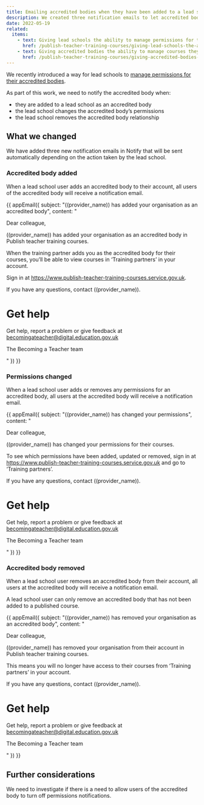 ```yaml
---
title: Emailing accredited bodies when they have been added to a lead school or their permissions have changed
description: We created three notification emails to let accredited bodies know about changes to permissions
date: 2022-05-19
related:
  items:
    - text: Giving lead schools the ability to manage permissions for their accredited bodies
      href: /publish-teacher-training-courses/giving-lead-schools-the-ability-to-manage-permissions-for-their-accredited-bodies/
    - text: Giving accredited bodies the ability to manage courses they ratify
      href: /publish-teacher-training-courses/giving-accredited-bodies-the-ability-to-manage-courses-they-ratify/
---
```


We recently introduced a way for lead schools to [manage permissions for their accredited bodies](/publish-teacher-training-courses/giving-lead-schools-the-ability-to-manage-permissions-for-their-accredited-bodies/).

As part of this work, we need to notify the accredited body when:

- they are added to a lead school as an accredited body
- the lead school changes the accredited body’s permissions
- the lead school removes the accredited body relationship

## What we changed

We have added three new notification emails in Notify that will be sent automatically depending on the action taken by the lead school.
### Accredited body added
When a lead school user adds an accredited body to their account, all users of the accredited body will receive a notification email.

{{ appEmail({
  subject: "((provider_name)) has added your organisation as an accredited body",
  content: "

Dear colleague,

((provider_name)) has added your organisation as an accredited body in Publish teacher training courses.

When the training partner adds you as the accredited body for their courses, you’ll be able to view courses in ‘Training partners’ in your account.

Sign in at https://www.publish-teacher-training-courses.service.gov.uk.

If you have any questions, contact ((provider_name)).

# Get help

Get help, report a problem or give feedback at becomingateacher@digital.education.gov.uk

The Becoming a Teacher team

  "
}) }}

### Permissions changed
When a lead school user adds or removes any permissions for an accredited body, all users at the accredited body will receive a notification email.

{{ appEmail({
  subject: "((provider_name)) has changed your permissions",
  content: "

Dear colleague,

((provider_name)) has changed your permissions for their courses.

To see which permissions have been added, updated or removed, sign in at https://www.publish-teacher-training-courses.service.gov.uk and go to ‘Training partners’.

If you have any questions, contact ((provider_name)).

# Get help

Get help, report a problem or give feedback at becomingateacher@digital.education.gov.uk

The Becoming a Teacher team

  "
}) }}

### Accredited body removed

When a lead school user removes an accredited body from their account, all users at the accredited body will receive a notification email.

A lead school user can only remove an accredited body that has not been added to a published course.

{{ appEmail({
  subject: "((provider_name)) has removed your organisation as an accredited body",
  content: "

Dear colleague,

((provider_name)) has removed your organisation from their account in Publish teacher training courses.

This means you will no longer have access to their courses from ‘Training partners’ in your account.

If you have any questions, contact ((provider_name)).

# Get help

Get help, report a problem or give feedback at becomingateacher@digital.education.gov.uk

The Becoming a Teacher team

  "
}) }}


## Further considerations

We need to investigate if there is a need to allow users of the accredited body to turn off permissions notifications.
